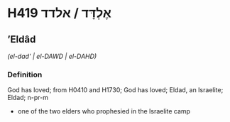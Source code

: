 # H419 אֶלְדָּד / אלדד

## ʼEldâd

_(el-dad' | el-DAWD | el-DAHD)_

### Definition

God has loved; from H0410 and H1730; God has loved; Eldad, an Israelite; Eldad; n-pr-m

- one of the two elders who prophesied in the Israelite camp
